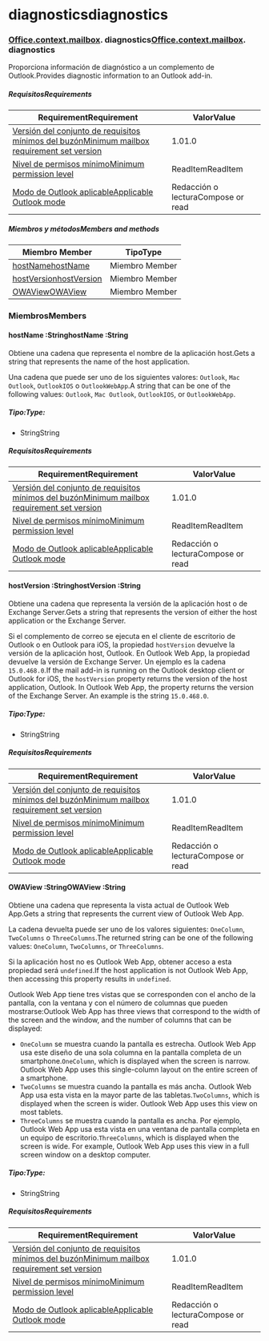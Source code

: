 
# <a name="diagnostics"></a><span data-ttu-id="92bb3-101">diagnostics</span><span class="sxs-lookup"><span data-stu-id="92bb3-101">diagnostics</span></span>

### <span data-ttu-id="92bb3-p101">[Office](Office.md)[.context](Office.context.md)[.mailbox](Office.context.mailbox.md). diagnostics</span><span class="sxs-lookup"><span data-stu-id="92bb3-p101">[Office](Office.md)[.context](Office.context.md)[.mailbox](Office.context.mailbox.md). diagnostics</span></span>

<span data-ttu-id="92bb3-104">Proporciona información de diagnóstico a un complemento de Outlook.</span><span class="sxs-lookup"><span data-stu-id="92bb3-104">Provides diagnostic information to an Outlook add-in.</span></span>

##### <a name="requirements"></a><span data-ttu-id="92bb3-105">Requisitos</span><span class="sxs-lookup"><span data-stu-id="92bb3-105">Requirements</span></span>

|<span data-ttu-id="92bb3-106">Requirement</span><span class="sxs-lookup"><span data-stu-id="92bb3-106">Requirement</span></span>| <span data-ttu-id="92bb3-107">Valor</span><span class="sxs-lookup"><span data-stu-id="92bb3-107">Value</span></span>|
|---|---|
|[<span data-ttu-id="92bb3-108">Versión del conjunto de requisitos mínimos del buzón</span><span class="sxs-lookup"><span data-stu-id="92bb3-108">Minimum mailbox requirement set version</span></span>](/javascript/office/requirement-sets/outlook-api-requirement-sets)| <span data-ttu-id="92bb3-109">1.0</span><span class="sxs-lookup"><span data-stu-id="92bb3-109">1.0</span></span>|
|[<span data-ttu-id="92bb3-110">Nivel de permisos mínimo</span><span class="sxs-lookup"><span data-stu-id="92bb3-110">Minimum permission level</span></span>](https://docs.microsoft.com/outlook/add-ins/understanding-outlook-add-in-permissions)| <span data-ttu-id="92bb3-111">ReadItem</span><span class="sxs-lookup"><span data-stu-id="92bb3-111">ReadItem</span></span>|
|[<span data-ttu-id="92bb3-112">Modo de Outlook aplicable</span><span class="sxs-lookup"><span data-stu-id="92bb3-112">Applicable Outlook mode</span></span>](https://docs.microsoft.com/outlook/add-ins/#extension-points)| <span data-ttu-id="92bb3-113">Redacción o lectura</span><span class="sxs-lookup"><span data-stu-id="92bb3-113">Compose or read</span></span>|

##### <a name="members-and-methods"></a><span data-ttu-id="92bb3-114">Miembros y métodos</span><span class="sxs-lookup"><span data-stu-id="92bb3-114">Members and methods</span></span>

| <span data-ttu-id="92bb3-115">Miembro	</span><span class="sxs-lookup"><span data-stu-id="92bb3-115">Member</span></span> | <span data-ttu-id="92bb3-116">Tipo</span><span class="sxs-lookup"><span data-stu-id="92bb3-116">Type</span></span> |
|--------|------|
| [<span data-ttu-id="92bb3-117">hostName</span><span class="sxs-lookup"><span data-stu-id="92bb3-117">hostName</span></span>](#hostname-string) | <span data-ttu-id="92bb3-118">Miembro	</span><span class="sxs-lookup"><span data-stu-id="92bb3-118">Member</span></span> |
| [<span data-ttu-id="92bb3-119">hostVersion</span><span class="sxs-lookup"><span data-stu-id="92bb3-119">hostVersion</span></span>](#hostversion-string) | <span data-ttu-id="92bb3-120">Miembro	</span><span class="sxs-lookup"><span data-stu-id="92bb3-120">Member</span></span> |
| [<span data-ttu-id="92bb3-121">OWAView</span><span class="sxs-lookup"><span data-stu-id="92bb3-121">OWAView</span></span>](#owaview-string) | <span data-ttu-id="92bb3-122">Miembro	</span><span class="sxs-lookup"><span data-stu-id="92bb3-122">Member</span></span> |

### <a name="members"></a><span data-ttu-id="92bb3-123">Miembros</span><span class="sxs-lookup"><span data-stu-id="92bb3-123">Members</span></span>

####  <a name="hostname-string"></a><span data-ttu-id="92bb3-124">hostName :String</span><span class="sxs-lookup"><span data-stu-id="92bb3-124">hostName :String</span></span>

<span data-ttu-id="92bb3-125">Obtiene una cadena que representa el nombre de la aplicación host.</span><span class="sxs-lookup"><span data-stu-id="92bb3-125">Gets a string that represents the name of the host application.</span></span>

<span data-ttu-id="92bb3-126">Una cadena que puede ser uno de los siguientes valores: `Outlook`, `Mac Outlook`, `OutlookIOS` o `OutlookWebApp`.</span><span class="sxs-lookup"><span data-stu-id="92bb3-126">A string that can be one of the following values: `Outlook`, `Mac Outlook`, `OutlookIOS`, or `OutlookWebApp`.</span></span>

##### <a name="type"></a><span data-ttu-id="92bb3-127">Tipo:</span><span class="sxs-lookup"><span data-stu-id="92bb3-127">Type:</span></span>

*   <span data-ttu-id="92bb3-128">String</span><span class="sxs-lookup"><span data-stu-id="92bb3-128">String</span></span>

##### <a name="requirements"></a><span data-ttu-id="92bb3-129">Requisitos</span><span class="sxs-lookup"><span data-stu-id="92bb3-129">Requirements</span></span>

|<span data-ttu-id="92bb3-130">Requirement</span><span class="sxs-lookup"><span data-stu-id="92bb3-130">Requirement</span></span>| <span data-ttu-id="92bb3-131">Valor</span><span class="sxs-lookup"><span data-stu-id="92bb3-131">Value</span></span>|
|---|---|
|[<span data-ttu-id="92bb3-132">Versión del conjunto de requisitos mínimos del buzón</span><span class="sxs-lookup"><span data-stu-id="92bb3-132">Minimum mailbox requirement set version</span></span>](/javascript/office/requirement-sets/outlook-api-requirement-sets)| <span data-ttu-id="92bb3-133">1.0</span><span class="sxs-lookup"><span data-stu-id="92bb3-133">1.0</span></span>|
|[<span data-ttu-id="92bb3-134">Nivel de permisos mínimo</span><span class="sxs-lookup"><span data-stu-id="92bb3-134">Minimum permission level</span></span>](https://docs.microsoft.com/outlook/add-ins/understanding-outlook-add-in-permissions)| <span data-ttu-id="92bb3-135">ReadItem</span><span class="sxs-lookup"><span data-stu-id="92bb3-135">ReadItem</span></span>|
|[<span data-ttu-id="92bb3-136">Modo de Outlook aplicable</span><span class="sxs-lookup"><span data-stu-id="92bb3-136">Applicable Outlook mode</span></span>](https://docs.microsoft.com/outlook/add-ins/#extension-points)| <span data-ttu-id="92bb3-137">Redacción o lectura</span><span class="sxs-lookup"><span data-stu-id="92bb3-137">Compose or read</span></span>|

####  <a name="hostversion-string"></a><span data-ttu-id="92bb3-138">hostVersion :String</span><span class="sxs-lookup"><span data-stu-id="92bb3-138">hostVersion :String</span></span>

<span data-ttu-id="92bb3-139">Obtiene una cadena que representa la versión de la aplicación host o de Exchange Server.</span><span class="sxs-lookup"><span data-stu-id="92bb3-139">Gets a string that represents the version of either the host application or the Exchange Server.</span></span>

<span data-ttu-id="92bb3-p102">Si el complemento de correo se ejecuta en el cliente de escritorio de Outlook o en Outlook para iOS, la propiedad `hostVersion` devuelve la versión de la aplicación host, Outlook. En Outlook Web App, la propiedad devuelve la versión de Exchange Server. Un ejemplo es la cadena `15.0.468.0`.</span><span class="sxs-lookup"><span data-stu-id="92bb3-p102">If the mail add-in is running on the Outlook desktop client or Outlook for iOS, the `hostVersion` property returns the version of the host application, Outlook. In Outlook Web App, the property returns the version of the Exchange Server. An example is the string `15.0.468.0`.</span></span>

##### <a name="type"></a><span data-ttu-id="92bb3-143">Tipo:</span><span class="sxs-lookup"><span data-stu-id="92bb3-143">Type:</span></span>

*   <span data-ttu-id="92bb3-144">String</span><span class="sxs-lookup"><span data-stu-id="92bb3-144">String</span></span>

##### <a name="requirements"></a><span data-ttu-id="92bb3-145">Requisitos</span><span class="sxs-lookup"><span data-stu-id="92bb3-145">Requirements</span></span>

|<span data-ttu-id="92bb3-146">Requirement</span><span class="sxs-lookup"><span data-stu-id="92bb3-146">Requirement</span></span>| <span data-ttu-id="92bb3-147">Valor</span><span class="sxs-lookup"><span data-stu-id="92bb3-147">Value</span></span>|
|---|---|
|[<span data-ttu-id="92bb3-148">Versión del conjunto de requisitos mínimos del buzón</span><span class="sxs-lookup"><span data-stu-id="92bb3-148">Minimum mailbox requirement set version</span></span>](/javascript/office/requirement-sets/outlook-api-requirement-sets)| <span data-ttu-id="92bb3-149">1.0</span><span class="sxs-lookup"><span data-stu-id="92bb3-149">1.0</span></span>|
|[<span data-ttu-id="92bb3-150">Nivel de permisos mínimo</span><span class="sxs-lookup"><span data-stu-id="92bb3-150">Minimum permission level</span></span>](https://docs.microsoft.com/outlook/add-ins/understanding-outlook-add-in-permissions)| <span data-ttu-id="92bb3-151">ReadItem</span><span class="sxs-lookup"><span data-stu-id="92bb3-151">ReadItem</span></span>|
|[<span data-ttu-id="92bb3-152">Modo de Outlook aplicable</span><span class="sxs-lookup"><span data-stu-id="92bb3-152">Applicable Outlook mode</span></span>](https://docs.microsoft.com/outlook/add-ins/#extension-points)| <span data-ttu-id="92bb3-153">Redacción o lectura</span><span class="sxs-lookup"><span data-stu-id="92bb3-153">Compose or read</span></span>|

####  <a name="owaview-string"></a><span data-ttu-id="92bb3-154">OWAView :String</span><span class="sxs-lookup"><span data-stu-id="92bb3-154">OWAView :String</span></span>

<span data-ttu-id="92bb3-155">Obtiene una cadena que representa la vista actual de Outlook Web App.</span><span class="sxs-lookup"><span data-stu-id="92bb3-155">Gets a string that represents the current view of Outlook Web App.</span></span>

<span data-ttu-id="92bb3-156">La cadena devuelta puede ser uno de los valores siguientes: `OneColumn`, `TwoColumns` o `ThreeColumns`.</span><span class="sxs-lookup"><span data-stu-id="92bb3-156">The returned string can be one of the following values: `OneColumn`, `TwoColumns`, or `ThreeColumns`.</span></span>

<span data-ttu-id="92bb3-157">Si la aplicación host no es Outlook Web App, obtener acceso a esta propiedad será `undefined`.</span><span class="sxs-lookup"><span data-stu-id="92bb3-157">If the host application is not Outlook Web App, then accessing this property results in `undefined`.</span></span>

<span data-ttu-id="92bb3-158">Outlook Web App tiene tres vistas que se corresponden con el ancho de la pantalla, con la ventana y con el número de columnas que pueden mostrarse:</span><span class="sxs-lookup"><span data-stu-id="92bb3-158">Outlook Web App has three views that correspond to the width of the screen and the window, and the number of columns that can be displayed:</span></span>

*   <span data-ttu-id="92bb3-p103">`OneColumn` se muestra cuando la pantalla es estrecha. Outlook Web App usa este diseño de una sola columna en la pantalla completa de un smartphone.</span><span class="sxs-lookup"><span data-stu-id="92bb3-p103">`OneColumn`, which is displayed when the screen is narrow. Outlook Web App uses this single-column layout on the entire screen of a smartphone.</span></span>
*   <span data-ttu-id="92bb3-p104">`TwoColumns` se muestra cuando la pantalla es más ancha. Outlook Web App usa esta vista en la mayor parte de las tabletas.</span><span class="sxs-lookup"><span data-stu-id="92bb3-p104">`TwoColumns`, which is displayed when the screen is wider. Outlook Web App uses this view on most tablets.</span></span>
*   <span data-ttu-id="92bb3-p105">`ThreeColumns` se muestra cuando la pantalla es ancha. Por ejemplo, Outlook Web App usa esta vista en una ventana de pantalla completa en un equipo de escritorio.</span><span class="sxs-lookup"><span data-stu-id="92bb3-p105">`ThreeColumns`, which is displayed when the screen is wide. For example, Outlook Web App uses this view in a full screen window on a desktop computer.</span></span>

##### <a name="type"></a><span data-ttu-id="92bb3-165">Tipo:</span><span class="sxs-lookup"><span data-stu-id="92bb3-165">Type:</span></span>

*   <span data-ttu-id="92bb3-166">String</span><span class="sxs-lookup"><span data-stu-id="92bb3-166">String</span></span>

##### <a name="requirements"></a><span data-ttu-id="92bb3-167">Requisitos</span><span class="sxs-lookup"><span data-stu-id="92bb3-167">Requirements</span></span>

|<span data-ttu-id="92bb3-168">Requirement</span><span class="sxs-lookup"><span data-stu-id="92bb3-168">Requirement</span></span>| <span data-ttu-id="92bb3-169">Valor</span><span class="sxs-lookup"><span data-stu-id="92bb3-169">Value</span></span>|
|---|---|
|[<span data-ttu-id="92bb3-170">Versión del conjunto de requisitos mínimos del buzón</span><span class="sxs-lookup"><span data-stu-id="92bb3-170">Minimum mailbox requirement set version</span></span>](/javascript/office/requirement-sets/outlook-api-requirement-sets)| <span data-ttu-id="92bb3-171">1.0</span><span class="sxs-lookup"><span data-stu-id="92bb3-171">1.0</span></span>|
|[<span data-ttu-id="92bb3-172">Nivel de permisos mínimo</span><span class="sxs-lookup"><span data-stu-id="92bb3-172">Minimum permission level</span></span>](https://docs.microsoft.com/outlook/add-ins/understanding-outlook-add-in-permissions)| <span data-ttu-id="92bb3-173">ReadItem</span><span class="sxs-lookup"><span data-stu-id="92bb3-173">ReadItem</span></span>|
|[<span data-ttu-id="92bb3-174">Modo de Outlook aplicable</span><span class="sxs-lookup"><span data-stu-id="92bb3-174">Applicable Outlook mode</span></span>](https://docs.microsoft.com/outlook/add-ins/#extension-points)| <span data-ttu-id="92bb3-175">Redacción o lectura</span><span class="sxs-lookup"><span data-stu-id="92bb3-175">Compose or read</span></span>|